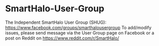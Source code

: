 # SmartHalo-User-Group
The Independent SmartHalo User Group (SHUG): https://www.facebook.com/groups/smarthalousergroup
To add/modify issues, please send message via the User Group page on Facebook or a post on Reddit on https://www.reddit.com/r/SmartHalo/
